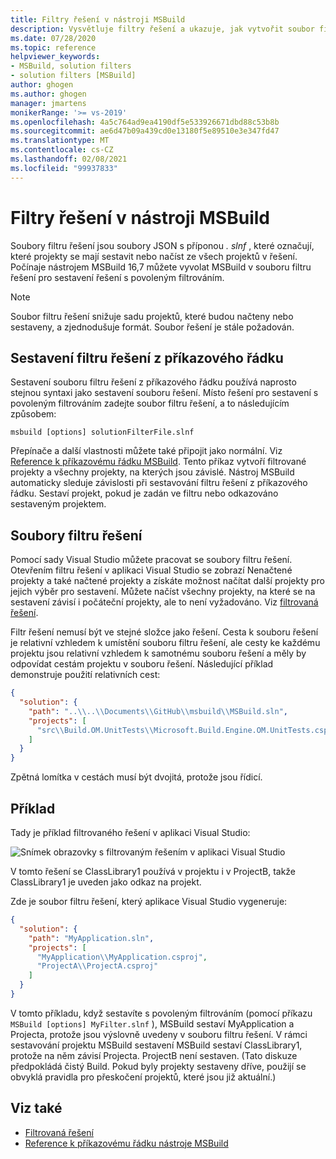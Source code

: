 ```yaml
---
title: Filtry řešení v nástroji MSBuild
description: Vysvětluje filtry řešení a ukazuje, jak vytvořit soubor filtru řešení pomocí nástroje MSBuild.
ms.date: 07/28/2020
ms.topic: reference
helpviewer_keywords:
- MSBuild, solution filters
- solution filters [MSBuild]
author: ghogen
ms.author: ghogen
manager: jmartens
monikerRange: '>= vs-2019'
ms.openlocfilehash: 4a5c764ad9ea4190df5e533926671dbd88c53b8b
ms.sourcegitcommit: ae6d47b09a439cd0e13180f5e89510e3e347fd47
ms.translationtype: MT
ms.contentlocale: cs-CZ
ms.lasthandoff: 02/08/2021
ms.locfileid: "99937833"
---
```

# <a name="solution-filters-in-msbuild"></a>Filtry řešení v nástroji MSBuild

Soubory filtru řešení jsou soubory JSON s příponou *. slnf* , které označují, které projekty se mají sestavit nebo načíst ze všech projektů v řešení. Počínaje nástrojem MSBuild 16,7 můžete vyvolat MSBuild v souboru filtru řešení pro sestavení řešení s povoleným filtrováním. 

> [!NOTE]
> Soubor filtru řešení snižuje sadu projektů, které budou načteny nebo sestaveny, a zjednodušuje formát. Soubor řešení je stále požadován.

## <a name="build-a-solution-filter-from-the-command-line"></a>Sestavení filtru řešení z příkazového řádku

Sestavení souboru filtru řešení z příkazového řádku používá naprosto stejnou syntaxi jako sestavení souboru řešení. Místo řešení pro sestavení s povoleným filtrováním zadejte soubor filtru řešení, a to následujícím způsobem:

```console
msbuild [options] solutionFilterFile.slnf
```

Přepínače a další vlastnosti můžete také připojit jako normální. Viz [Reference k příkazovému řádku MSBuild](msbuild-command-line-reference.md). Tento příkaz vytvoří filtrované projekty a všechny projekty, na kterých jsou závislé. Nástroj MSBuild automaticky sleduje závislosti při sestavování filtru řešení z příkazového řádku. Sestaví projekt, pokud je zadán ve filtru nebo odkazováno sestaveným projektem.

## <a name="solution-filter-files"></a>Soubory filtru řešení

Pomocí sady Visual Studio můžete pracovat se soubory filtru řešení. Otevřením filtru řešení v aplikaci Visual Studio se zobrazí Nenačtené projekty a také načtené projekty a získáte možnost načítat další projekty pro jejich výběr pro sestavení. Můžete načíst všechny projekty, na které se na sestavení závisí i počáteční projekty, ale to není vyžadováno. Viz [filtrovaná řešení](../ide/filtered-solutions.md).

Filtr řešení nemusí být ve stejné složce jako řešení. Cesta k souboru řešení je relativní vzhledem k umístění souboru filtru řešení, ale cesty ke každému projektu jsou relativní vzhledem k samotnému souboru řešení a měly by odpovídat cestám projektu v souboru řešení. Následující příklad demonstruje použití relativních cest:

```json
{
  "solution": {
    "path": "..\\..\\Documents\\GitHub\\msbuild\\MSBuild.sln",
    "projects": [
      "src\\Build.OM.UnitTests\\Microsoft.Build.Engine.OM.UnitTests.csproj"
    ]
  }
}
```

Zpětná lomítka v cestách musí být dvojitá, protože jsou řídicí.

## <a name="example"></a>Příklad

Tady je příklad filtrovaného řešení v aplikaci Visual Studio:

![Snímek obrazovky s filtrovaným řešením v aplikaci Visual Studio](media/solution-with-filter.png)

V tomto řešení se ClassLibrary1 používá v projektu i v ProjectB, takže ClassLibrary1 je uveden jako odkaz na projekt.

Zde je soubor filtru řešení, který aplikace Visual Studio vygeneruje:

```json
{
  "solution": {
    "path": "MyApplication.sln",
    "projects": [
      "MyApplication\\MyApplication.csproj",
      "ProjectA\\ProjectA.csproj"
    ]
  }
}
```

V tomto příkladu, když sestavíte s povoleným filtrováním (pomocí příkazu `MSBuild [options] MyFilter.slnf` ), MSBuild sestaví MyApplication a Projecta, protože jsou výslovně uvedeny v souboru filtru řešení. V rámci sestavování projektu MSBuild sestavení MSBuild sestaví ClassLibrary1, protože na něm závisí Projecta.  ProjectB není sestaven. (Tato diskuze předpokládá čistý Build. Pokud byly projekty sestaveny dříve, použijí se obvyklá pravidla pro přeskočení projektů, které jsou již aktuální.)

## <a name="see-also"></a>Viz také

- [Filtrovaná řešení](../ide/filtered-solutions.md)
- [Reference k příkazovému řádku nástroje MSBuild](msbuild-command-line-reference.md)
